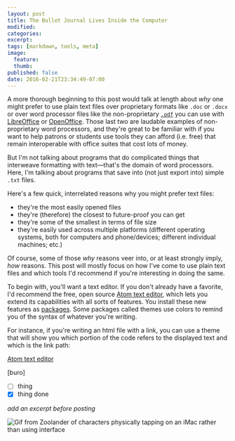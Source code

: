 ```yaml
---
layout: post
title: The Bullet Journal Lives Inside the Computer
modified:
categories: 
excerpt:
tags: [markdown, tools, meta]
image:
  feature: 
  thumb: 
published: false
date: 2016-02-21T23:34:49-07:00
---
```


A more thorough beginning to this post would talk at length about _why_ one might prefer to use plain text files over proprietary formats like `.doc` or `.docx` or over word processor files like the non-proprietary [`.odf`](https://en.wikipedia.org/wiki/OpenDocument) you can use with [LibreOffice](http://www.libreoffice.org) or [OpenOffice](http://www.openoffice.org). Those last two are laudable examples of non-proprietary word processors, and they're great to be familiar with if you want to help patrons or students use tools they can afford (i.e. free) that remain interoperable with office suites that cost lots of money.   

But I'm not talking about programs that do complicated things that interweave formatting with text—that's the domain of word processors. Here, I'm talking about programs that save into (not just export into) simple `.txt` files.   

Here's a few quick, interrelated reasons why you might prefer text files:  

- they're the most easily opened files  
- they're (therefore) the closest to future-proof you can get   
- they're some of the smallest in terms of file size   
- they're easily used across multiple platforms (different operating systems, both for computers and phone/devices; different individual machines; etc.)  

Of course, some of those _why_ reasons veer into, or at least strongly imply, _how_ reasons. This post will mostly focus on how I've come to use plain text files and which tools I'd recommend if you're interesting in doing the same.   

To begin with, you'll want a text editor. If you don't already have a favorite, I'd recommend the free, open source [Atom text editor](https://atom.io), which lets you extend its capabilities with all sorts of features. You install these new features as [packages](https://atom.io/docs/v1.5.3/using-atom-atom-packages). Some packages called themes use colors to remind you of the syntax of whatever you're writing. 

For instance, if you're writing an html file with a link, you can use a theme that will show you which portion of the code refers to the displayed text and which is the link path:  

[Atom text editor](https://atom.io)  

[buro]
  
- [ ] thing  
- [x] thing done    
  
_add an excerpt before posting_

![Gif from Zoolander of characters physically tapping on an iMac rather than using interface](/images/Zoolander_Files_in_Computer.gif)  


